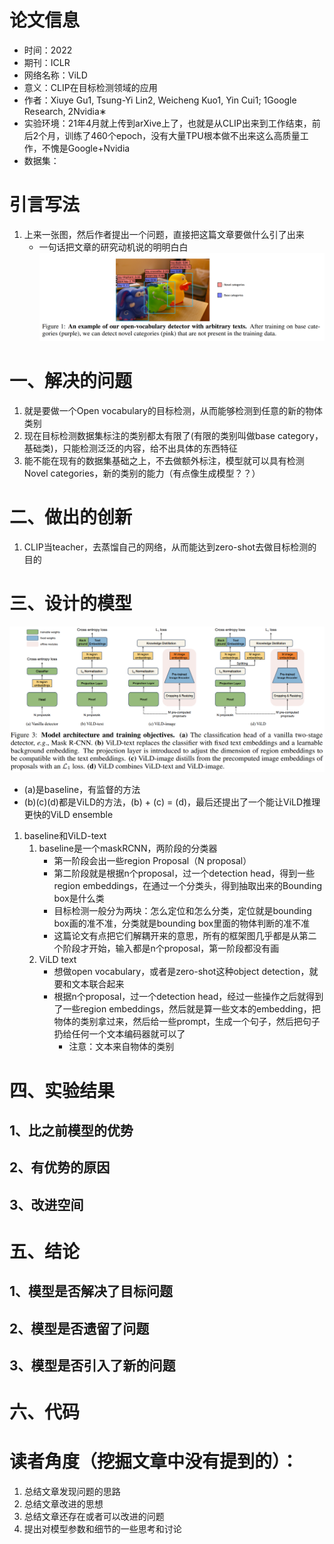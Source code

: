 # 论文信息
- 时间：2022
- 期刊：ICLR
- 网络名称：ViLD
- 意义：CLIP在目标检测领域的应用
- 作者：Xiuye Gu1, Tsung-Yi Lin2, Weicheng Kuo1, Yin Cui1; 1Google Research, 2Nvidia∗
- 实验环境：21年4月就上传到arXive上了，也就是从CLIP出来到工作结束，前后2个月，训练了460个epoch，没有大量TPU根本做不出来这么高质量工作，不愧是Google+Nvidia
- 数据集：

# 引言写法
1. 上来一张图，然后作者提出一个问题，直接把这篇文章要做什么引了出来
    - 一句话把文章的研究动机说的明明白白
    ![ViLD example](../pictures/ViLD%20example.png)
# 一、解决的问题
1. 就是要做一个Open vocabulary的目标检测，从而能够检测到任意的新的物体类别
2. 现在目标检测数据集标注的类别都太有限了(有限的类别叫做base category，基础类)，只能检测泛泛的内容，给不出具体的东西特征
3. 能不能在现有的数据集基础之上，不去做额外标注，模型就可以具有检测Novel categories，新的类别的能力（有点像生成模型？？）

# 二、做出的创新
1. CLIP当teacher，去蒸馏自己的网络，从而能达到zero-shot去做目标检测的目的

# 三、设计的模型
![ViLD model](../pictures/ViLD%20model.png)
- (a)是baseline，有监督的方法
- (b)(c)(d)都是ViLD的方法，(b) + (c) = (d)，最后还提出了一个能让ViLD推理更快的ViLD ensemble

1. baseline和ViLD-text
    1. baseline是一个maskRCNN，两阶段的分类器
        - 第一阶段会出一些region Proposal（N proposal）
        - 第二阶段就是根据n个proposal，过一个detection head，得到一些region embeddings，在通过一个分类头，得到抽取出来的Bounding box是什么类
        - 目标检测一般分为两块：怎么定位和怎么分类，定位就是bounding box画的准不准，分类就是bounding box里面的物体判断的准不准
        - 这篇论文有点把它们解耦开来的意思，所有的框架图几乎都是从第二个阶段才开始，输入都是n个proposal，第一阶段都没有画
    2. ViLD text
        - 想做open vocabulary，或者是zero-shot这种object detection，就要和文本联合起来
        - 根据n个proposal，过一个detection head，经过一些操作之后就得到了一些region embeddings，然后就是算一些文本的embedding，把物体的类别拿过来，然后给一些prompt，生成一个句子，然后把句子扔给任何一个文本编码器就可以了
            - 注意：文本来自物体的类别


# 四、实验结果

## 1、比之前模型的优势

## 2、有优势的原因

## 3、改进空间

# 五、结论

## 1、模型是否解决了目标问题

## 2、模型是否遗留了问题

## 3、模型是否引入了新的问题

# 六、代码

# 读者角度（挖掘文章中没有提到的）：
1. 总结文章发现问题的思路
2. 总结文章改进的思想
3. 总结文章还存在或者可以改进的问题
4. 提出对模型参数和细节的一些思考和讨论